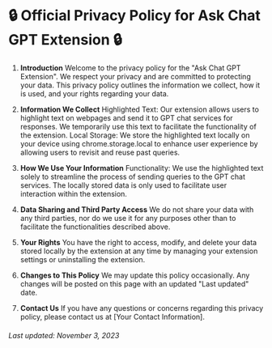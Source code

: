 # 🔒 Official Privacy Policy for Ask Chat GPT Extension 🔒

1. **Introduction**
   Welcome to the privacy policy for the "Ask Chat GPT Extension". We respect your privacy and are committed to protecting your data. This privacy policy outlines the information we collect, how it is used, and your rights regarding your data.

2. **Information We Collect**
   Highlighted Text: Our extension allows users to highlight text on webpages and send it to GPT chat services for responses. We temporarily use this text to facilitate the functionality of the extension. Local Storage: We store the highlighted text locally on your device using chrome.storage.local to enhance user experience by allowing users to revisit and reuse past queries.

3. **How We Use Your Information** Functionality: We use the highlighted text solely to streamline the process of sending queries to the GPT chat services. The locally stored data is only used to facilitate user interaction within the extension.

4. **Data Sharing and Third Party Access** We do not share your data with any third parties, nor do we use it for any purposes other than to facilitate the functionalities described above.

5. **Your Rights** You have the right to access, modify, and delete your data stored locally by the extension at any time by managing your extension settings or uninstalling the extension.

6. **Changes to This Policy** We may update this policy occasionally. Any changes will be posted on this page with an updated "Last updated" date.

7. **Contact Us** If you have any questions or concerns regarding this privacy policy, please contact us at [Your Contact Information].

###### Last updated: November 3, 2023
